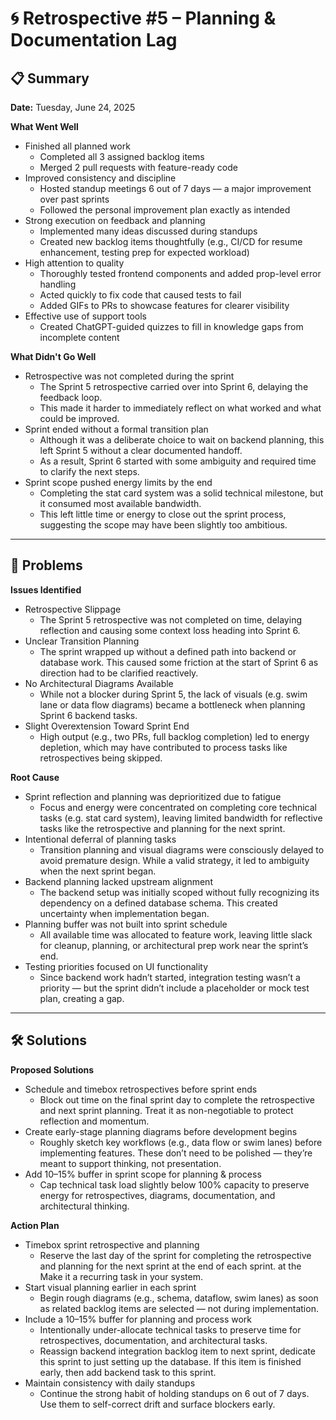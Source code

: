 # 🌀 Retrospective #5 – Planning & Documentation Lag

## 📋 Summary
**Date:** Tuesday, June 24, 2025

**What Went Well**
- Finished all planned work
    - Completed all 3 assigned backlog items
    - Merged 2 pull requests with feature-ready code
- Improved consistency and discipline
    - Hosted standup meetings 6 out of 7 days — a major improvement over past sprints
    - Followed the personal improvement plan exactly as intended
- Strong execution on feedback and planning
    - Implemented many ideas discussed during standups
    - Created new backlog items thoughtfully (e.g., CI/CD for resume enhancement, testing prep for expected workload)
- High attention to quality
    - Thoroughly tested frontend components and added prop-level error handling
    - Acted quickly to fix code that caused tests to fail
    - Added GIFs to PRs to showcase features for clearer visibility
- Effective use of support tools
    - Created ChatGPT-guided quizzes to fill in knowledge gaps from incomplete content

**What Didn't Go Well**
- Retrospective was not completed during the sprint
    - The Sprint 5 retrospective carried over into Sprint 6, delaying the feedback loop.
    - This made it harder to immediately reflect on what worked and what could be improved.
- Sprint ended without a formal transition plan
    - Although it was a deliberate choice to wait on backend planning, this left Sprint 5 without a clear documented handoff.
    - As a result, Sprint 6 started with some ambiguity and required time to clarify the next steps.
- Sprint scope pushed energy limits by the end
    - Completing the stat card system was a solid technical milestone, but it consumed most available bandwidth.
    - This left little time or energy to close out the sprint process, suggesting the scope may have been slightly too ambitious.

---

## 🧩 Problems

**Issues Identified**
- Retrospective Slippage
    - The Sprint 5 retrospective was not completed on time, delaying reflection and causing some context loss heading into Sprint 6.
- Unclear Transition Planning
    - The sprint wrapped up without a defined path into backend or database work. This caused some friction at the start of Sprint 6 as direction had to be clarified reactively.
- No Architectural Diagrams Available
    - While not a blocker during Sprint 5, the lack of visuals (e.g. swim lane or data flow diagrams) became a bottleneck when planning Sprint 6 backend tasks.
- Slight Overextension Toward Sprint End
    - High output (e.g., two PRs, full backlog completion) led to energy depletion, which may have contributed to process tasks like retrospectives being skipped.

**Root Cause**
- Sprint reflection and planning was deprioritized due to fatigue
    - Focus and energy were concentrated on completing core technical tasks (e.g. stat card system), leaving limited bandwidth for reflective tasks like the retrospective and planning for the next sprint.
- Intentional deferral of planning tasks
    - Transition planning and visual diagrams were consciously delayed to avoid premature design. While a valid strategy, it led to ambiguity when the next sprint began.
- Backend planning lacked upstream alignment
    - The backend setup was initially scoped without fully recognizing its dependency on a defined database schema. This created uncertainty when implementation began.
- Planning buffer was not built into sprint schedule
    - All available time was allocated to feature work, leaving little slack for cleanup, planning, or architectural prep work near the sprint’s end.
- Testing priorities focused on UI functionality
    - Since backend work hadn’t started, integration testing wasn’t a priority — but the sprint didn’t include a placeholder or mock test plan, creating a gap.

---

## 🛠️ Solutions

**Proposed Solutions**
- Schedule and timebox retrospectives before sprint ends
    - Block out time on the final sprint day to complete the retrospective and next sprint planning. Treat it as non-negotiable to protect reflection and momentum.
- Create early-stage planning diagrams before development begins
    - Roughly sketch key workflows (e.g., data flow or swim lanes) before implementing features. These don’t need to be polished — they’re meant to support thinking, not presentation.
- Add 10–15% buffer in sprint scope for planning & process
    - Cap technical task load slightly below 100% capacity to preserve energy for retrospectives, diagrams, documentation, and architectural thinking.

**Action Plan**
- Timebox sprint retrospective and planning
    - Reserve the last day of the sprint for completing the retrospective and planning for the next sprint at the end of each sprint. at the Make it a recurring task in your system.
- Start visual planning earlier in each sprint
    - Begin rough diagrams (e.g., schema, dataflow, swim lanes) as soon as related backlog items are selected — not during implementation.
- Include a 10–15% buffer for planning and process work
    - Intentionally under-allocate technical tasks to preserve time for retrospectives, documentation, and architectural tasks.
    - Reassign backend integration backlog item to next sprint, dedicate this sprint to just setting up the database. If this item is finished early, then add backend task to this sprint.
- Maintain consistency with daily standups
    - Continue the strong habit of holding standups on 6 out of 7 days. Use them to self-correct drift and surface blockers early.
